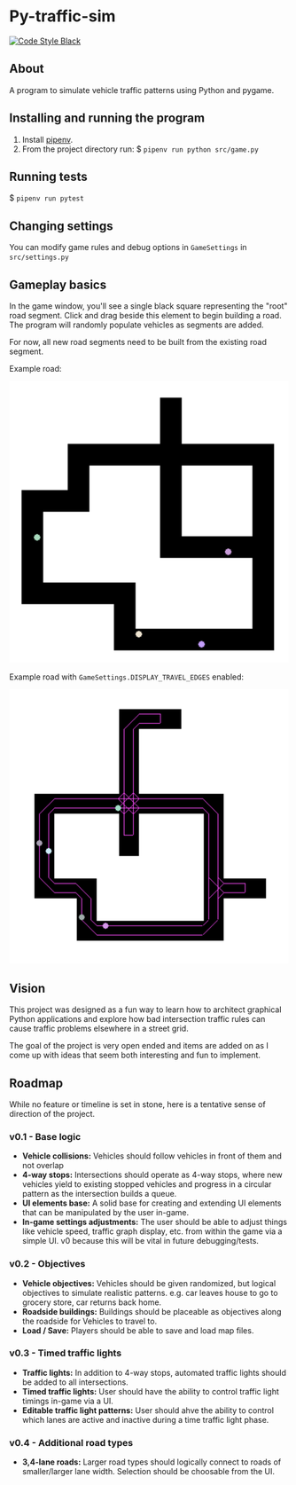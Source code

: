 # Py-traffic-sim

[![Code Style Black](https://img.shields.io/badge/code%20style-black-000000.svg)](https://github.com/ambv/black/)

## About

A program to simulate vehicle traffic patterns using Python and pygame.

## Installing and running the program

1. Install [pipenv](https://pipenv-fork.readthedocs.io/en/latest/basics.html).
2. From the project directory run: $ `pipenv run python src/game.py`

## Running tests

$ `pipenv run pytest`

## Changing settings

You can modify game rules and debug options in `GameSettings` in `src/settings.py`

## Gameplay basics

In the game window, you'll see a single black square representing the "root" road segment. Click and drag beside this element to begin building a road. The program will randomly populate vehicles as segments are added.

For now, all new road segments need to be built from the existing road segment.

Example road:

![Example Road](/images/road-example.png)

Example road with `GameSettings.DISPLAY_TRAVEL_EDGES` enabled:

![Example Travel Edges](/images/travel-edges-example.png)

## Vision

This project was designed as a fun way to learn how to architect graphical Python applications and explore how bad intersection traffic rules can cause traffic problems elsewhere in a street grid.

The goal of the project is very open ended and items are added on as I come up with ideas that seem both interesting and fun to implement.

## Roadmap

While no feature or timeline is set in stone, here is a tentative sense of direction of the project.

### v0.1 - Base logic

- **Vehicle collisions:** Vehicles should follow vehicles in front of them and not overlap
- **4-way stops:** Intersections should operate as 4-way stops, where new vehicles yield to existing stopped vehicles and progress in a circular pattern as the intersection builds a queue.
- **UI elements base:** A solid base for creating and extending UI elements that can be manipulated by the user in-game.
- **In-game settings adjustments:** The user should be able to adjust things like vehicle speed, traffic graph display, etc. from within the game via a simple UI. v0 because this will be vital in future debugging/tests.

### v0.2 - Objectives

- **Vehicle objectives:** Vehicles should be given randomized, but logical objectives to simulate realistic patterns. e.g. car leaves house to go to grocery store, car returns back home.
- **Roadside buildings:** Buildings should be placeable as objectives along the roadside for Vehicles to travel to.
- **Load / Save:** Players should be able to save and load map files.

### v0.3 - Timed traffic lights

- **Traffic lights:** In addition to 4-way stops, automated traffic lights should be added to all intersections.
- **Timed traffic lights:** User should have the ability to control traffic light timings in-game via a UI.
- **Editable traffic light patterns:** User should ahve the ability to control which lanes are active and inactive during a time traffic light phase.

### v0.4 - Additional road types

- **3,4-lane roads:** Larger road types should logically connect to roads of smaller/larger lane width. Selection should be choosable from the UI.
